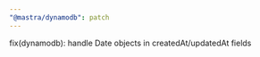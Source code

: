 ```yaml
---
"@mastra/dynamodb": patch
---
```


fix(dynamodb): handle Date objects in createdAt/updatedAt fields
